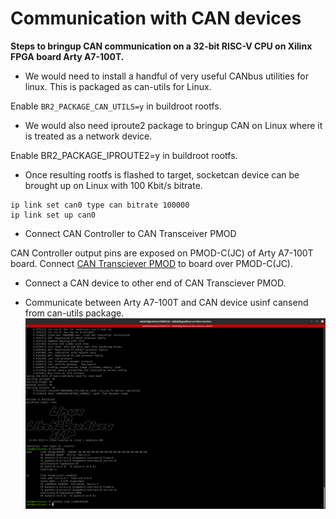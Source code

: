 # Communication with CAN devices

**Steps to bringup CAN communication on a 32-bit RISC-V CPU on Xilinx FPGA board Arty A7-100T.**

* We would need to install a handful of very useful CANbus utilities for linux.
This is packaged as can-utils for Linux.

Enable `BR2_PACKAGE_CAN_UTILS=y` in buildroot rootfs.

* We would also need iproute2 package to bringup CAN on Linux where it is treated as a network device.

Enable BR2_PACKAGE_IPROUTE2=y in buildroot rootfs.

* Once resulting rootfs is flashed to target, socketcan device can be brought up on Linux with 100 Kbit/s bitrate.

```
ip link set can0 type can bitrate 100000
ip link set up can0
```

* Connect CAN Controller  to CAN Transceiver PMOD

CAN Controller output pins are exposed on PMOD-C(JC) of Arty A7-100T board. 
Connect [CAN Transciever PMOD](https://github.com/disdi/canpmod) to board over PMOD-C(JC).

* Connect a CAN device to other end of CAN Transciever PMOD.

* Communicate between Arty A7-100T and CAN device usinf cansend from can-utils package.
![litex-can](litex-can.png)
